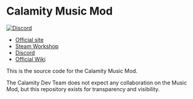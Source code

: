# Calamity Music Mod
[![Discord](https://img.shields.io/discord/225030931008847874)](https://discord.gg/calamity)
- [Official site](https://calamitymod.com/)
- [Steam Workshop](https://calamitymod.com/downloadmusic/)
- [Discord](https://discord.gg/calamity)
- [Official Wiki](https://calamitymod.wiki.gg/)

This is the source code for the Calamity Music Mod.

The Calamity Dev Team does not expect any collaboration on the Music Mod, but this repository exists for transparency and visibility.
